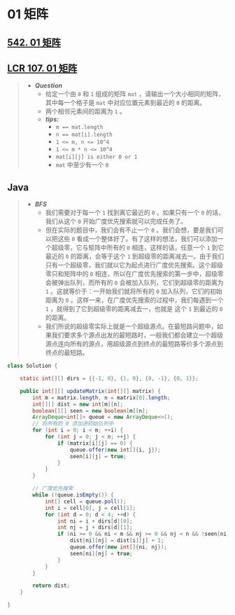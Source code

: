 # 01 矩阵

## [542. 01 矩阵](https://leetcode.cn/problems/01-matrix/)

## [LCR 107. 01 矩阵](https://leetcode.cn/problems/2bCMpM/)

> - ***Question***
>   - 给定一个由 `0` 和 `1` 组成的矩阵 `mat` ，请输出一个大小相同的矩阵，其中每一个格子是 `mat` 中对应位置元素到最近的 `0` 的距离。
>   - 两个相邻元素间的距离为 `1` 。
>   - ***tips:***
>     - `m == mat.length`
>     - `n == mat[i].length`
>     - `1 <= m, n <= 10^4`
>     - `1 <= m * n <= 10^4`
>     - `mat[i][j] is either 0 or 1`
>     - `mat` 中至少有一个 `0`

## Java

> - ***BFS***
>   - 我们需要对于每一个 `1` 找到离它最近的 `0` 。如果只有一个 `0` 的话，我们从这个 `0` 开始广度优先搜索就可以完成任务了。
>   - 但在实际的题目中，我们会有不止一个 `0` 。我们会想，要是我们可以把这些 `0` 看成一个整体好了。有了这样的想法，我们可以添加一个超级零，它与矩阵中所有的 `0` 相连，这样的话，任意一个 `1` 到它最近的 `0` 的距离，会等于这个 `1` 到超级零的距离减去一。由于我们只有一个超级零，我们就以它为起点进行广度优先搜索。这个超级零只和矩阵中的 `0` 相连，所以在广度优先搜索的第一步中，超级零会被弹出队列，而所有的 `0` 会被加入队列，它们到超级零的距离为 `1` 。这就等价于：一开始我们就将所有的 `0` 加入队列，它们的初始距离为 `0` 。这样一来，在广度优先搜索的过程中，我们每遇到一个 `1` ，就得到了它到超级零的距离减去一，也就是 这个 `1` 到最近的  `0` 的距离。
>   - 我们所说的超级零实际上就是一个超级源点。在最短路问题中，如果我们要求多个源点出发的最短路时，一般我们都会建立一个超级源点连向所有的源点，用超级源点到终点的最短路等价多个源点到终点的最短路。

```java
class Solution {

    static int[][] dirs = {{-1, 0}, {1, 0}, {0, -1}, {0, 1}};

    public int[][] updateMatrix(int[][] matrix) {
        int m = matrix.length, n = matrix[0].length;
        int[][] dist = new int[m][n];
        boolean[][] seen = new boolean[m][n];
        ArrayDeque<int[]> queue = new ArrayDeque<>();
        // 将所有的 0 添加进初始队列中
        for (int i = 0; i < m; ++i) {
            for (int j = 0; j < n; ++j) {
                if (matrix[i][j] == 0) {
                    queue.offer(new int[]{i, j});
                    seen[i][j] = true;
                }
            }
        }

        // 广度优先搜索
        while (!queue.isEmpty()) {
            int[] cell = queue.poll();
            int i = cell[0], j = cell[1];
            for (int d = 0; d < 4; ++d) {
                int ni = i + dirs[d][0];
                int nj = j + dirs[d][1];
                if (ni >= 0 && ni < m && nj >= 0 && nj < n && !seen[ni][nj]) {
                    dist[ni][nj] = dist[i][j] + 1;
                    queue.offer(new int[]{ni, nj});
                    seen[ni][nj] = true;
                }
            }
        }

        return dist;
    }

}
```
